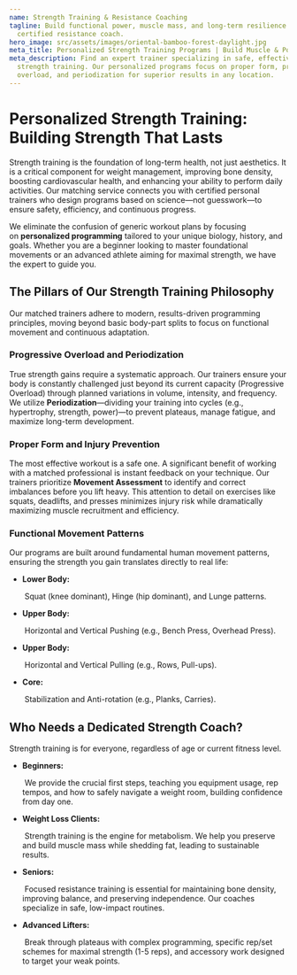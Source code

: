 ```yaml
---
name: Strength Training & Resistance Coaching
tagline: Build functional power, muscle mass, and long-term resilience with a
  certified resistance coach.
hero_image: src/assets/images/oriental-bamboo-forest-daylight.jpg
meta_title: Personalized Strength Training Programs | Build Muscle & Power
meta_description: Find an expert trainer specializing in safe, effective
  strength training. Our personalized programs focus on proper form, progressive
  overload, and periodization for superior results in any location.
---
```

# Personalized Strength Training: Building Strength That Lasts

Strength training is the foundation of long-term health, not just aesthetics. It is a critical component for weight management, improving bone density, boosting cardiovascular health, and enhancing your ability to perform daily activities. Our matching service connects you with certified personal trainers who design programs based on science—not guesswork—to ensure safety, efficiency, and continuous progress.

We eliminate the confusion of generic workout plans by focusing on **personalized programming** tailored to your unique biology, history, and goals. Whether you are a beginner looking to master foundational movements or an advanced athlete aiming for maximal strength, we have the expert to guide you.

## The Pillars of Our Strength Training Philosophy

Our matched trainers adhere to modern, results-driven programming principles, moving beyond basic body-part splits to focus on functional movement and continuous adaptation.

### Progressive Overload and Periodization

True strength gains require a systematic approach. Our trainers ensure your body is constantly challenged just beyond its current capacity (Progressive Overload) through planned variations in volume, intensity, and frequency. We utilize **Periodization**—dividing your training into cycles (e.g., hypertrophy, strength, power)—to prevent plateaus, manage fatigue, and maximize long-term development.

### Proper Form and Injury Prevention

The most effective workout is a safe one. A significant benefit of working with a matched professional is instant feedback on your technique. Our trainers prioritize **Movement Assessment** to identify and correct imbalances before you lift heavy. This attention to detail on exercises like squats, deadlifts, and presses minimizes injury risk while dramatically maximizing muscle recruitment and efficiency.

### Functional Movement Patterns

Our programs are built around fundamental human movement patterns, ensuring the strength you gain translates directly to real life:

* **Lower Body:**

   Squat (knee dominant), Hinge (hip dominant), and Lunge patterns.
* **Upper Body:**

   Horizontal and Vertical Pushing (e.g., Bench Press, Overhead Press).
* **Upper Body:**

   Horizontal and Vertical Pulling (e.g., Rows, Pull-ups).
* **Core:**

   Stabilization and Anti-rotation (e.g., Planks, Carries).

## Who Needs a Dedicated Strength Coach?

Strength training is for everyone, regardless of age or current fitness level.

* **Beginners:**

   We provide the crucial first steps, teaching you equipment usage, rep tempos, and how to safely navigate a weight room, building confidence from day one.
* **Weight Loss Clients:**

   Strength training is the engine for metabolism. We help you preserve and build muscle mass while shedding fat, leading to sustainable results.
* **Seniors:**

   Focused resistance training is essential for maintaining bone density, improving balance, and preserving independence. Our coaches specialize in safe, low-impact routines.
* **Advanced Lifters:**

   Break through plateaus with complex programming, specific rep/set schemes for maximal strength (1-5 reps), and accessory work designed to target your weak points.

[](https://github.com/wprunella/ptc-astro-decap2/blob/main/src/content/services/strength-training.md#personalized-strength-training-building-strength-that-lasts)[](https://github.com/wprunella/ptc-astro-decap2/blob/main/src/content/services/strength-training.md#the-pillars-of-our-strength-training-philosophy)[](https://github.com/wprunella/ptc-astro-decap2/blob/main/src/content/services/strength-training.md#progressive-overload-and-periodization)[](https://github.com/wprunella/ptc-astro-decap2/blob/main/src/content/services/strength-training.md#proper-form-and-injury-prevention)[](https://github.com/wprunella/ptc-astro-decap2/blob/main/src/content/services/strength-training.md#functional-movement-patterns)[](https://github.com/wprunella/ptc-astro-decap2/blob/main/src/content/services/strength-training.md#who-needs-a-dedicated-strength-coach)
